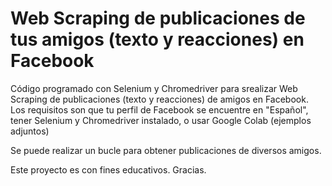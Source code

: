 # Web Scraping de publicaciones de tus amigos (texto y reacciones) en Facebook
Código programado con Selenium y Chromedriver para srealizar Web Scraping de publicaciones (texto y reacciones) de amigos en Facebook. Los requisitos son que tu perfil de Facebook
se encuentre en "Español", tener Selenium y Chromedriver instalado, o usar Google Colab (ejemplos adjuntos)

Se puede realizar un bucle para obtener publicaciones de diversos amigos.

Este proyecto es con fines educativos. Gracias.
